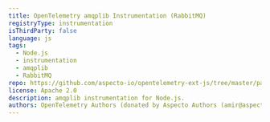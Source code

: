 ```yaml
---
title: OpenTelemetry amqplib Instrumentation (RabbitMQ)
registryType: instrumentation
isThirdParty: false
language: js
tags:
  - Node.js
  - instrumentation
  - amqplib
  - RabbitMQ
repo: https://github.com/aspecto-io/opentelemetry-ext-js/tree/master/packages/instrumentation-amqplib
license: Apache 2.0
description: amqplib instrumentation for Node.js.
authors: OpenTelemetry Authors (donated by Aspecto Authors (amir@aspecto.io))
---
```

